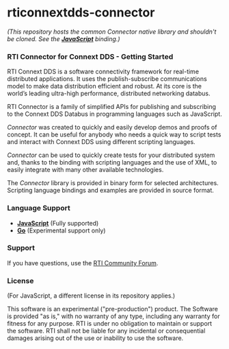 rticonnextdds-connector
=======

*(This repository hosts the common Connector native library and shouldn't be cloned.
See the 
**[JavaScript](https://github.com/rticommunity/rticonnextdds-connector-js)** binding.)*

### RTI Connector for Connext DDS - Getting Started
RTI Connext DDS is a software connectivity framework for real-time distributed applications. 
It uses the publish-subscribe communications model to make data distribution efficient and robust. 
At its core is the world’s leading ultra-high performance, distributed networking databus.

RTI Connector is a family of simplified APIs for publishing and subscribing to 
the Connext DDS Databus in programming languages such as JavaScript.

*Connector* was created to quickly and easily develop demos
and proofs of concept. It can be useful for anybody who needs
a quick way to script tests and interact with Connext DDS using different scripting languages.

*Connector* can be used to quickly create tests for your distributed system and, thanks
to the binding with scripting languages and the use of XML, to easily integrate
with many other available technologies.

The *Connector* library is provided in binary form for selected architectures.
Scripting language bindings and examples are provided in source format.

### Language Support

 * **[JavaScript](https://github.com/rticommunity/rticonnextdds-connector-js)** (Fully supported)
 * **[Go](https://github.com/rticommunity/rticonnextdds-connector-go)** (Experimental support only)

### Support
If you have questions, use the [RTI Community Forum](https://community.rti.com/forums/technical-questions).

### License

(For JavaScript, a different license in its repository applies.)

This software is an experimental ("pre-production") product. The Software is provided "as is," with no warranty of any type, including any warranty for fitness for any purpose. RTI is under no obligation to maintain or support the software. RTI shall not be liable for any incidental or consequential damages arising out of the use or inability to use the software.

